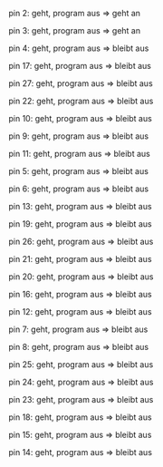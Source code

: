 pin 2:
geht, program aus => geht an

pin 3:
geht, program aus => geht an

pin 4:
geht, program aus => bleibt aus

pin 17: 
geht, program aus => bleibt aus

pin 27: 
geht, program aus => bleibt aus

pin 22: 
geht, program aus => bleibt aus

pin 10:
geht, program aus => bleibt aus

pin 9:
geht, program aus => bleibt aus

pin 11:
geht, program aus => bleibt aus

pin 5:
geht, program aus => bleibt aus

pin 6:
geht, program aus => bleibt aus

pin 13:
geht, program aus => bleibt aus

pin 19:
geht, program aus => bleibt aus

pin 26:
geht, program aus => bleibt aus

pin 21:
geht, program aus => bleibt aus

pin 20:
geht, program aus => bleibt aus

pin 16:
geht, program aus => bleibt aus

pin 12:
geht, program aus => bleibt aus

pin 7:
geht, program aus => bleibt aus

pin 8:
geht, program aus => bleibt aus

pin 25:
geht, program aus => bleibt aus

pin 24:
geht, program aus => bleibt aus

pin 23:
geht, program aus => bleibt aus

pin 18:
geht, program aus => bleibt aus

pin 15:
geht, program aus => bleibt aus

pin 14:
geht, program aus => bleibt aus
